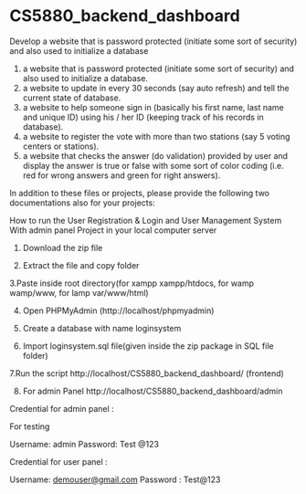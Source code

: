 # CS5880_backend_dashboard

Develop a website that is password protected (initiate some sort of security) and also used to initialize a database

1.  a website that is password protected (initiate some sort of security) and also used to initialize a database.
2.  a website to update in every 30 seconds (say auto refresh) and tell the current state of database.
3.  a website to help someone sign in (basically his first name, last name and unique ID) using his / her ID (keeping track of his records in database).
4.  a website to register the vote with more than two stations (say 5 voting centers or stations).
5.  a website that checks the answer (do validation) provided by user and display the answer is true or false with some sort of color coding (i.e. red for wrong answers and green for right answers).

In addition to these files or projects, please provide the following two documentations also for your projects:

How to run the User Registration & Login and User Management System With admin panel Project in your local computer server

1. Download the  zip file

2. Extract the file and copy  folder

3.Paste inside root directory(for xampp xampp/htdocs, for wamp wamp/www, for lamp var/www/html)

4. Open PHPMyAdmin (http://localhost/phpmyadmin)

5. Create a database with name loginsystem

6. Import loginsystem.sql file(given inside the zip package in SQL file folder)

7.Run the script http://localhost/CS5880_backend_dashboard/ (frontend)

8. For admin Panel http://localhost/CS5880_backend_dashboard/admin

Credential for admin panel :

For testing

Username: admin
Password: Test @123

Credential for user panel : 

Username: demouser@gmail.com 
Password : Test@123
